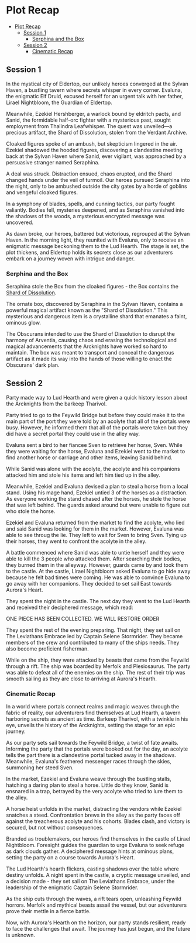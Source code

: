 # Plot Recap

- [Plot Recap](#plot-recap)
  - [Session 1](#session-1)
    - [Serphina and the Box](#serphina-and-the-box)
  - [Session 2](#session-2)
    - [Cinematic Recap](#cinematic-recap)



## Session 1

In the mystical city of Eldertop, our unlikely heroes converged at the Sylvan Haven, a bustling tavern where secrets whisper in every corner. Evaluna, the enigmatic Elf Druid, excused herself for an urgent talk with her father, Lirael Nightbloom, the Guardian of Eldertop.

Meanwhile, Ezekiel Hershberger, a warlock bound by eldritch pacts, and Sanid, the formidable half-orc fighter with a mysterious past, sought employment from Thalindra Leafwhisper. The quest was unveiled—a precious artifact, the Shard of Dissolution, stolen from the Verdant Archive.

Cloaked figures spoke of an ambush, but skepticism lingered in the air. Ezekiel shadowed the hooded figures, discovering a clandestine meeting back at the Sylvan Haven where Sanid, ever vigilant, was approached by a persuasive stranger named Seraphina.

A deal was struck. Distraction ensued, chaos erupted, and the Shard changed hands under the veil of turmoil. Our heroes pursued Seraphina into the night, only to be ambushed outside the city gates by a horde of goblins and vengeful cloaked figures.

In a symphony of blades, spells, and cunning tactics, our party fought valiantly. Bodies fell, mysteries deepened, and as Seraphina vanished into the shadows of the woods, a mysterious encrypted message was uncovered.

As dawn broke, our heroes, battered but victorious, regrouped at the Sylvan Haven. In the morning light, they reunited with Evaluna, only to receive an enigmatic message beckoning them to the Lud Hearth. The stage is set, the plot thickens, and Eldertop holds its secrets close as our adventurers embark on a journey woven with intrigue and danger.


### Serphina and the Box

Seraphina stole the Box from the cloaked figures - the Box contains the [Shard of Dissolution](https://github.com/mspencedm/Arventia/blob/main/Items/ShardOfDissolution.md). 

The ornate box, discovered by Seraphina in the Sylvan Haven, contains a powerful magical artifact known as the "Shard of Dissolution." This mysterious and dangerous item is a crystalline shard that emanates a faint, ominous glow.

The Obscurans intended to use the Shard of Dissolution to disrupt the harmony of Arventia, causing chaos and erasing the technological and magical advancements that the Arcknights have worked so hard to maintain. The box was meant to transport and conceal the dangerous artifact as it made its way into the hands of those willing to enact the Obscurans' dark plan.


## Session 2

Party made way to Lud Hearth and were given a quick history lesson about the Arcknights from the barkeep Tharivol. 

Party tried to go to the Feywild Bridge but before they could make it to the main part of the port they were told by an acolyte that all of the portals were busy. However, he informed them that all of the portals were taken but they did have a secret portal they could use in the alley way. 

Evaluna sent a bird to her fiancee Sven to retrieve her horse, Sven. While they were waiting for the horse, Evaluna and Ezekiel went to the market to find another horse or carriage and other items, leaving Sanid behind.

While Sanid was alone with the acolyte, the acolyte and his companions attacked him and stole his items and left him tied up in the alley.

Meanwhile, Ezekiel and Evaluna devised a plan to steal a horse from a local stand. Using his mage hand, Ezekiel untied 3 of the horses as a distraction. As everyone working the stand chased after the horses, he stole the horse that was left behind. The guards asked around but were unable to figure out who stole the horse. 

Ezekiel and Evaluna returned from the market to find the acolyte, who lied and said Sanid was looking for them in the market. However, Evaluna was able to see throug the lie. They left to wait for Sven to bring Sven. Tying up their horses, they went to confront the acolyte in the alley.

A battle commenced where Sanid was able to untie herself and they were able to kill the 3 people who attacked them. After searching their bodies, they burned them in the alleyway. However, guards came by and took them to the castle. At the castle, Lirael Nightbloom asked Evaluna to go hide away because he felt bad times were coming. He was able to convince Evaluna to go away with her companions. They decided to set sail East towards Aurora's Heart. 

They spent the night in the castle. The next day they went to the Lud Hearth and received their deciphered message, which read:

ONE PIECE HAS BEEN COLLECTED. WE WILL RESTORE ORDER

They spent the rest of the evening preparing. That night, they set sail on The Leviathans Embrace led by Captain Selene Stormrider. They became members of the crew and contributed to many of the ships needs. They also become proficient fisherman. 

While on the ship, they were attacked by beasts that came from the Feywild through a rift. The ship was boarded by Merfolk and Plesiosaurus. The party was able to defeat all of the enemies on the ship. The rest of their trip was smooth sailing as they are close to arriving at Aurora's Hearth.


### Cinematic Recap

In a world where portals connect realms and magic weaves through the fabric of reality, our adventurers find themselves at Lud Hearth, a tavern harboring secrets as ancient as time. Barkeep Tharivol, with a twinkle in his eye, unveils the history of the Arcknights, setting the stage for an epic journey.

As our party sets sail towards the Feywild Bridge, a twist of fate awaits. Informing the party that the portals were booked out for the day, an acolyte tells the part there is a clandestine portal tucked away in the shadows. Meanwhile, Evaluna's feathered messenger races through the skies, summoning her steed Sven.

In the market, Ezekiel and Evaluna weave through the bustling stalls, hatching a daring plan to steal a horse. Little do they know, Sanid is ensnared in a trap, betrayed by the very acolyte who tried to lure them to the alley.

A horse heist unfolds in the market, distracting the vendors while Ezekiel snatches a steed. Confrontation brews in the alley as the party faces off against the treacherous acolyte and his cohorts. Blades clash, and victory is secured, but not without consequences.

Branded as troublemakers, our heroes find themselves in the castle of Lirael Nightbloom. Foresight guides the guardian to urge Evaluna to seek refuge as dark clouds gather. A deciphered message hints at ominous plans, setting the party on a course towards Aurora's Heart.

The Lud Hearth's hearth flickers, casting shadows over the table where destiny unfolds. A night spent in the castle, a cryptic message unveiled, and a decision made - they set sail on The Leviathans Embrace, under the leadership of the enigmatic Captain Selene Stormrider.

As the ship cuts through the waves, a rift tears open, unleashing Feywild horrors. Merfolk and mythical beasts assail the vessel, but our adventurers prove their mettle in a fierce battle.

Now, with Aurora's Hearth on the horizon, our party stands resilient, ready to face the challenges that await. The journey has just begun, and the future is unknown.




